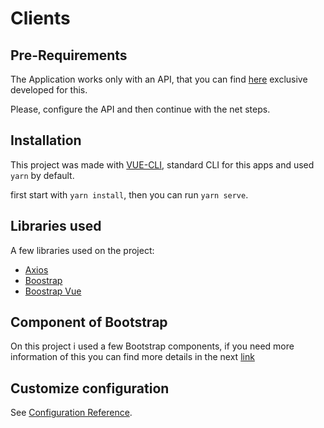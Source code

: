# Clients

## Pre-Requirements

The Application works only with an API, that you can find [here](https://github.com/sarcowww/clientsApi) exclusive developed for this.

Please, configure the API and then continue with the net steps.

## Installation

This project was made with [VUE-CLI](https://cli.vuejs.org/), standard CLI for this apps and used `yarn` by default.

first start with `yarn install`, then you can run `yarn serve`.

## Libraries used

A few libraries used on the project:

- [Axios](https://www.npmjs.com/package/axios)
- [Boostrap](https://www.npmjs.com/package/bootstrap)
- [Boostrap Vue](https://www.npmjs.com/package/bootstrap-vue)

## Component of Bootstrap

On this project i used a few Bootstrap components, if you need more information of this you can find more details in the next [link](https://bootstrap-vue.org/docs/components)

## Customize configuration
See [Configuration Reference](https://cli.vuejs.org/config/).
